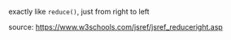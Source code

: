 exactly like `reduce()`, just from right to left



source: https://www.w3schools.com/jsref/jsref_reduceright.asp